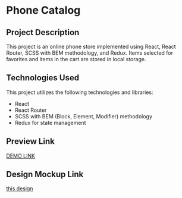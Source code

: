 # Phone Catalog

## Project Description
This project is an online phone store implemented using React, React Router, SCSS with BEM methodology, and Redux. Items selected for favorites and items in the cart are stored in local storage.

## Technologies Used
This project utilizes the following technologies and libraries:
- React
- React Router
- SCSS with BEM (Block, Element, Modifier) methodology
- Redux for state management

## Preview Link
[DEMO LINK](https://liliiadanylenko.github.io/phone_catalog/)

## Design Mockup Link
[this design](https://www.figma.com/file/uEetgWenSRxk9jgiym6Yzp/Phone-catalog-redesign?node-id=1%3A2)
